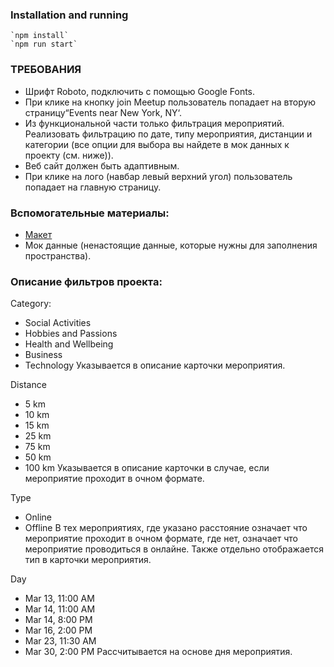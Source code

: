 ### Installation and running

```
`npm install`
`npm run start`
```

### ТРЕБОВАНИЯ

* Шрифт Roboto, подключить с помощью Google Fonts.
* При клике на кнопку join Meetup пользователь попадает на вторую страницу“Events near New York, NY‘.
* Из функциональной части только фильтрация мероприятий. Реализовать фильтрацию по дате, типу мероприятия, дистанции и категории (все опции для выбора вы найдете в мок данных к проекту (см. ниже)).
* Веб сайт должен быть адаптивным.
* При клике на лого (навбар левый верхний угол) пользователь попадает на главную страницу.

### Вспомогательные материалы:

* [Макет](https://www.figma.com/design/UBaXIaY5FwCYXhNxkVa5Xv/Front-end-project?node-id=0-1&p=f&t=VGYIgNtuDsrLMHEE-0)
* Мок данные (ненастоящие данные, которые нужны для заполнения пространства).


### Описание фильтров проекта:

Category:

* Social Activities
* Hobbies and Passions
* Health and Wellbeing
* Business
* Technology
  Указывается в описание карточки мероприятия.

Distance

* 5 km
* 10 km
* 15 km
* 25 km
* 75 km
* 50 km
* 100 km
  Указывается в описание карточки в случае, если мероприятие проходит в очном формате.

Type

* Online
* Offline
  В тех мероприятиях, где указано расстояние означает что мероприятие проходит в
  очном формате, где нет, означает что мероприятие проводиться в онлайне. Также
  отдельно отображается тип в карточки мероприятия.

Day

* Mar 13, 11:00 AM
* Mar 14, 11:00 AM
* Mar 14, 8:00 PM
* Mar 16, 2:00 PM
* Mar 23, 11:30 AM
* Mar 30, 2:00 PM
  Рассчитывается на основе дня мероприятия.


